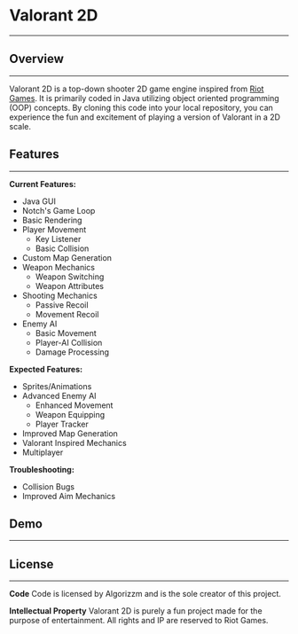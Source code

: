 Valorant 2D
===========
---

## Overview
-----------

Valorant 2D is a top-down shooter 2D game engine inspired from [Riot Games](https://www.riotgames.com/en). It is primarily coded in Java utilizing object oriented programming (OOP) concepts. By cloning this code into your local repository, you can experience the fun and excitement of playing a version of Valorant in a 2D scale.


## Features
-----------

__Current Features:__
* Java GUI
* Notch's Game Loop
* Basic Rendering
* Player Movement
  * Key Listener
  * Basic Collision
* Custom Map Generation
* Weapon Mechanics
  * Weapon Switching
  * Weapon Attributes
* Shooting Mechanics
  * Passive Recoil
  * Movement Recoil
* Enemy AI
  * Basic Movement
  * Player-AI Collision
  * Damage Processing


__Expected Features:__
* Sprites/Animations
* Advanced Enemy AI
  * Enhanced Movement
  * Weapon Equipping
  * Player Tracker
* Improved Map Generation
* Valorant Inspired Mechanics
* Multiplayer 


__Troubleshooting:__
- Collision Bugs
- Improved Aim Mechanics


## Demo
-------


## License
----------
__Code__
Code is licensed by Algorizzm and is the sole creator of this project.


__Intellectual Property__
Valorant 2D is purely a fun project made for the purpose of entertainment. All rights and IP are reserved to Riot Games.

